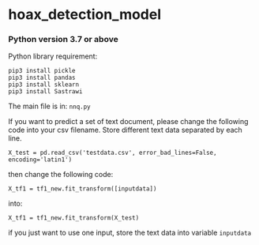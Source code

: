 # hoax_detection_model
### Python version 3.7 or above

Python library requirement:
```
pip3 install pickle
pip3 install pandas
pip3 install sklearn
pip3 install Sastrawi
```
The main file is in: ``nnq.py``

If you want to predict a set of text document, please change the following code into your csv filename. Store different text data separated by each line. 

```
X_test = pd.read_csv('testdata.csv', error_bad_lines=False, encoding='latin1')
```
then change the following code: 
```
X_tf1 = tf1_new.fit_transform([inputdata])
```
into:
```
X_tf1 = tf1_new.fit_transform(X_test)
```

if you just want to use one input, store the text data into variable ```inputdata```
